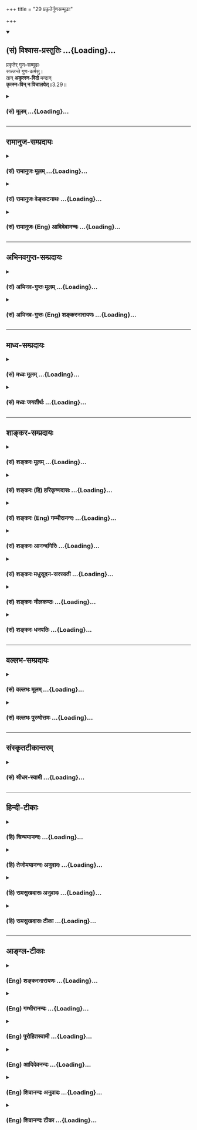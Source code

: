 +++
title = "29 प्रकृतेर्गुणसम्मूढाः"

+++
<div class="js_include" newlevelforh1="2" title="(सं) विश्वास-प्रस्तुतिः" unfilled url="/mahAbhAratam/shlokashaH/06-bhIShma-parva/03-bhagavad-gItA-parva/saMskRtam/vishvAsa-prastutiH/03_karma-yogaH/29_prakRterguNasammU.md">
<details open><summary><h2>(सं) विश्वास-प्रस्तुतिः ...{Loading}...</h2></summary>

प्रकृतेर् गुण-सम्मूढाः  
सज्जन्ते गुण-कर्मसु।  
तान् **अकृत्स्न-विदो** मन्दान्  
**कृत्स्न-विन् न विचालयेत्**॥3.29॥
</details>
</div>
<div class="js_include collapsed" newlevelforh1="3" title="(सं) मूलम्" unfilled url="/mahAbhAratam/shlokashaH/06-bhIShma-parva/03-bhagavad-gItA-parva/saMskRtam/mUlam/03_karma-yogaH/29_prakRterguNasammU.md">
<details><summary><h3>(सं) मूलम् ...{Loading}...</h3></summary>

प्रकृतेर्गुणसम्मूढाः सज्जन्ते गुणकर्मसु।  
तानकृत्स्नविदो मन्दान्कृत्स्नविन्न विचालयेत्।।3.29।।
</details>
</div>


_________________
## रामानुज-सम्प्रदायः
<div class="js_include collapsed" newlevelforh1="3" title="(सं) रामानुजः मूलम्" unfilled url="/mahAbhAratam/shlokashaH/06-bhIShma-parva/03-bhagavad-gItA-parva/saMskRtam/rAmAnujaH/mUlam/03_karma-yogaH/29_prakRterguNasammU.md">
<details><summary><h3>(सं) रामानुजः मूलम् ...{Loading}...</h3></summary>

।।3.29।। अकृत्स्नविदः तु आत्मदर्शनाय प्रवृत्ताः प्रकृतिसंसृष्टतया
**प्रकृतेः** गुणैः यथावस्थितात्मनि संमूढाः **गुणकर्मसु** क्रियासु एव
**सज्जन्ते** न तद्विविक्तात्मस्वरूपे अतः ते ज्ञानयोगाय न प्रभवन्ति इति
कर्मयोगे एव तेषाम् अधिकारः। एवंभूतान् **तान् मन्दान् अकृत्स्नविदः
कृत्स्नवित्** स्वयं ज्ञानयोगावस्थानेन **न विचालयेत्।** ते किल मन्दाः
श्रेष्ठजनाचारानुवर्तिनः कर्मयोगाद् उत्थितम् एनं दृष्ट्वा कर्मयोगात्
प्रचलितमनसो भवेयुः। अतः श्रेष्ठः स्वयम् अपि कर्मयोगे तिष्ठन्
आत्मयाथात्म्यज्ञानेन आत्मनः अकर्तृत्वम् अनसन्दधानःकर्मयोग एव आत्मावलोकने
निरपेक्षसाधनम् इति दर्शयित्वा तान् अकृत्स्नविदो मन्दान् जोषयेद्
इत्यर्थः। ज्ञानयोगाधिकारिणः अपि ज्ञानयोगाद् अस्य एव कर्मयोगस्य
ज्यायस्त्वं पूर्वम् एव उक्तम्। अतो व्यपदेश्यो लोकसंग्रहाय कर्म एव
कुर्यात्। प्रकृतिविविक्तात्मस्वभावनिरूपणेन गुणेषु कर्तृत्वम् आरोप्य
कर्मानुष्ठानप्रकार उक्तः। गुणेषु कर्तृत्वानुसन्धानं च इदम् एवआत्मनो न
स्वरूपप्रयुक्तम् इदम् कर्तृत्वम् अपि तु गुणसम्बन्धकृतम् इति
प्राप्ताप्राप्तविवेकेन गुणकृतम् इति अनुसन्धानम्। इदानीम् आत्मनां
परमपुरुषशरीरतया तन्नियाम्यत्वस्वरूपनिरूपणेन भगवति पुरुषोत्तमे
सर्वात्मभूते गुणकृतं च कर्तृत्वम् आरोप्य कर्मकर्तव्यतया उच्यते

</details>
</div>
<div class="js_include collapsed" newlevelforh1="3" title="(सं) रामानुजः वेङ्कटनाथः" unfilled url="/mahAbhAratam/shlokashaH/06-bhIShma-parva/03-bhagavad-gItA-parva/saMskRtam/rAmAnujaH/venkaTanAthaH/03_karma-yogaH/29_prakRterguNasammU.md">
<details><summary><h3>(सं) रामानुजः वेङ्कटनाथः ...{Loading}...</h3></summary>

  
  
।।3.29।। प्रकृतेर्गुण इति श्लोके तावन्न निषिद्धादिसङ्गो विवक्षितः
तदानीमविचाल्यत्वानुपपत्तेः। अतः पुरुषार्थोपायेषु केषुचित्सङ्गो वक्तव्यः
प्रस्तुतश्च पुरुषार्थोऽत्रात्मदर्शनम् तत्र चाकृत्स्नविदधिकारे
कस्मिंश्चित्तदुपाये सङ्गो विवक्षित इत्यभिप्रायेण
अकृत्स्नविदस्त्वात्मदर्शनाय प्रवृत्ता इत्याद्युक्तम्। अहङ्कारविमूढात्मा
3।27 इत्यात्मविषयो हि सम्मोहः प्रकृतः अतो गुणैः सम्मूढा इत्येव समासः
उपसर्जनस्यापि च गुणशब्दस्यदेवदत्तस्य गुरुकुलम् इत्यादिष्विव
प्रकृतेरित्यनेनान्वय एवोपपन्न इत्यभिप्रायेणोक्तं
प्रकृतेर्गुणैर्यथावस्थितात्मनि सम्मूढा इतिगुणकर्मसु इत्यस्य
कर्मयोगपर्यवसानायोक्तंक्रियास्वेवेति। परिसङ्ख्यापरत्वव्यक्त्यर्थमेवकारः।
तत्सूचितं व्यवच्छेद्यमाह न तदिति। गुणकर्मसङ्गोक्तिफलितमविचालनहेतुमाह
अतस्त इति। न प्रभवन्तिन समर्था इत्यर्थः। तेषां
प्रतिषेध्यविचालनप्रसङ्गायमन्दान् इत्युक्तमित्यभिप्रायेण
विचलनप्रक्रियामाह ते किल मन्दा इति। स्वयं
मन्दत्वाच्छ्रेष्ठजनाचारानुवर्तिनः। मन्दत्वं चात्र स्वयमाचारनिर्णयापाटवं
विवक्षितम् अकृत्स्नवित्त्वफलितं विचालनीयत्वकारणम् अधैर्यलक्षणमल्पत्वं
वा। मूढाल्पापटुनिर्भाग्या मन्दाः अमरः3।6।94 इति नैघण्टुकाः। न विचालयेत्
इत्येतत्पूर्वोक्तजोषणशेषमिति दर्शयति अत इति। ज्ञानयोगाधिकारिणः कर्मयोगे
स्थितिर्निकृष्टाधिकारपरिग्रहः स्यादित्याशङ्क्याह ज्ञानयोगाधिकारिणोऽपीति।
स्वकार्यमात्रसमीक्षयाऽपि कर्तव्यं किमुत परार्थसमुच्चिते स्वार्थत्वे
इत्यभिप्रायेणाह अत इति। उत्तरश्लोकमवतारयितुमुक्तांशमुद्गृह्णाति
प्रकृतीति। वक्ष्यमाणश्लोकप्रकारेण तु सर्वेश्वरे सर्वकर्मसन्न्यासः कार्यः
मध्ये गुणेषु कर्तृत्वानुसन्धानकथनं तावताऽपि देहात्मविवेकादिकं
सिद्ध्यतीत्यभिप्रायेणेति भावः। आरोप्य अनुसन्धायेत्यर्थः। एतां दशामवलम्ब्य
पल्लवग्राहिणां कापिलादीनां मतं समुत्थितमिति तन्मतव्यावर्तनायाचेतनानां
गुणानां कथं ज्ञानचिकीर्षाप्रयत्नलक्षणं कर्तृत्वं इति शङ्काव्युदासाय चाह
गुणेष्विति। इदमिति वक्ष्यमाणम्। इदं कर्तृत्वमिति
पुण्यपापादिकर्तृत्वमित्यर्थः। स्वाभाविकं हि कर्तृत्वं मुक्तावस्थायामपि
नापैति तस्य गुणसम्पर्ककृतत्वाभावात्। प्राप्ताप्राप्तविवेकेनेति
अन्वयव्यतिरेकाभ्यां युक्तायुक्तनिश्चयेन वेत्यर्थः।
अत्राकर्तृत्वोक्तेरकरणशेषत्वं पूर्वापरविरुद्धम् अनुसन्धानशेषार्थत्वं तु
पूर्वापरसङ्गतमित्यभिप्रायेणानुसन्धानोक्तिः। एतेनकर्ता
शास्त्रार्थवत्त्वात् ब्र.सू.2।3।33 इत्यधिकरणार्थः सूचितः।  
  

</details>
</div>
<div class="js_include collapsed" newlevelforh1="3" title="(सं) रामानुजः (Eng) आदिदेवानन्दः" unfilled url="/mahAbhAratam/shlokashaH/06-bhIShma-parva/03-bhagavad-gItA-parva/saMskRtam/rAmAnujaH/english/AdidevAnandaH/03_karma-yogaH/29_prakRterguNasammU.md">
<details><summary><h3>(सं) रामानुजः (Eng) आदिदेवानन्दः ...{Loading}...</h3></summary>

3.29 Those who 'do not know the whole truth' are those persons who are trying for the vision of the self but are deluded about the nature of the self, not knowing, on account of their involvement in Prakrti, that actions proceed from the Gunas of Prakrti. They are therefore attached to the actions of the Gunas - i.e., only to actions forming part of Karma Yoga. They are alified only for Karma Yoga. One who knows the complete truth should not, by himself remaining a practitioner of Jnana Yoga, unsettle those persons who are ignorant and who do not know the complete truth. Those, the ignorant, who tend to follow the behaviour of a great man, when they see him transcend Karma Yoga, will have their minds shaken from Karma Yoga. Thus, the great man, should himself remain established in Karma Yoga, while having the full knowledge of the true nature of the self and contemplating on the self as not being the agent.
Thus he should demonstrate that Karma Yoga by itself is an autonomous means for the vision of the self. He should create in those who do not know the complete truth the love of Karma Yoga. The superiority of this Karma Yoga over Jnana Yoga even for those who are alified for Jnana Yoga has already been stated. Therefore one who is a respected person of note should follow this Karma Yoga alone for the good of the world. The method of performing actions after attributing agency to the Gunas by discerning the nature of the self as different from Prakrti, has been taught. The agency of the self is not produced by the inherent nature of the self, but by its contact with the Gunas. Hence by discriminating between what is obtained by contact and not obtained when there is no contact, it has to be understood that this agency is due to the Gunas or Prakrti. Now it is said that the agency of works, first attributed to Gunas, ultimately go to the Supreme Person who is the Self of all. It is done by discerning that the nature of the individual self is one of subservience to the Supreme Person, as they constitute His body:

</details>
</div>


_________________
## अभिनवगुप्त-सम्प्रदायः
<div class="js_include collapsed" newlevelforh1="3" title="(सं) अभिनव-गुप्तः मूलम्" unfilled url="/mahAbhAratam/shlokashaH/06-bhIShma-parva/03-bhagavad-gItA-parva/saMskRtam/abhinava-guptaH/mUlam/03_karma-yogaH/29_prakRterguNasammU.md">
<details><summary><h3>(सं) अभिनव-गुप्तः मूलम् ...{Loading}...</h3></summary>

।।3.29।। कर्मसंगिनामित्युक्तम्। तत् +++(N omit तत्)+++ कर्मसंगित्वं +++(S omits
कर्मसंगित्वम्)+++ दर्शयति प्रकृतेरिति। प्रकृतिसंबन्धिभिर्गुणैः सत्त्वाद्यैः
+++(S omit सत्त्वाद्यैः)+++ कृतेषु कर्मसु मूढाः सज्जन्ति( मज्जन्ति)
सत्त्वादिगुणमाहात्म्यात्।

</details>
</div>
<div class="js_include collapsed" newlevelforh1="3" title="(सं) अभिनव-गुप्तः (Eng) शङ्करनारायणः" unfilled url="/mahAbhAratam/shlokashaH/06-bhIShma-parva/03-bhagavad-gItA-parva/saMskRtam/abhinava-guptaH/english/shankaranArAyaNaH/03_karma-yogaH/29_prakRterguNasammU.md">
<details><summary><h3>(सं) अभिनव-गुप्तः (Eng) शङ्करनारायणः ...{Loading}...</h3></summary>

3.29 Prakrteh etc. The deluded persons, under the influence of the
Strands, Sattva etc., are attached to the actions performed by the
Sattva etc., which are the Strands belonging to the Prakrti. In the same
context (III, 26) it has been said : 'Therefore being a master of Yoga,
let \[the wise\] fulfil actions'. How to do that ; \[The Lord\]
clarifies :

</details>
</div>


_________________
## माध्व-सम्प्रदायः
<div class="js_include collapsed" newlevelforh1="3" title="(सं) मध्वः मूलम्" unfilled url="/mahAbhAratam/shlokashaH/06-bhIShma-parva/03-bhagavad-gItA-parva/saMskRtam/madhvaH/mUlam/03_karma-yogaH/29_prakRterguNasammU.md">
<details><summary><h3>(सं) मध्वः मूलम् ...{Loading}...</h3></summary>

।।3.29।। प्रकृतेर्गुणेषु इन्द्रियादिषु सम्मूढाः। इन्द्रियाद्यभिमानाद्धि
विषयादिषु सङ्गः। गुणकर्मसु विषयेषु कर्मसु चशब्दाद्या इन्द्रियाद्याश्च
सत्त्वाद्याश्च शुभानि च। अप्रधानानि च गुणा निगद्यन्ते निरुक्तिगैः
इत्यभिधानात्। सत्त्वाद्यङ्गीकारेगुणा गुणेषु 3।28 इत्ययुक्तं स्यात्।

</details>
</div>
<div class="js_include collapsed" newlevelforh1="3" title="(सं) मध्वः जयतीर्थः" unfilled url="/mahAbhAratam/shlokashaH/06-bhIShma-parva/03-bhagavad-gItA-parva/saMskRtam/madhvaH/jayatIrthaH/03_karma-yogaH/29_prakRterguNasammU.md">
<details><summary><h3>(सं) मध्वः जयतीर्थः ...{Loading}...</h3></summary>

।।3.29।। प्रकृतेर्गुणसम्मूढाः इत्यत्र गुणशब्दस्य विवक्षितमर्थं वदन्
विग्रहं दर्शयति **प्रकृतेरि**ति। नित्यसापेक्षत्वाद्गुणशब्दस्य
नासामर्थ्यमिति प्रदर्शनायप्रकृतेः इत्यनुवादः। देवदत्तस्य गुरुकुलमिति
यथा। प्रकृतेर्गुणसम्मूढत्वात् सज्जन्ते गुणकर्मस्विति हेतुहेतुमद्भावोऽत्र
विवक्षितः अन्यथा वैयर्थ्यापत्तेः तमुपपादयति **इन्द्रियादी**ति। अभिमानो
ममैवैतानि स्वातन्त्र्येण करणानीति भ्रमः। विषयादीत्युक्त्या गुणशब्दोऽत्र
विषयार्थ इति दर्शयति। आदिशब्देन कर्मग्रहणम्। विषयेषु सङ्गः स्नेहादिः
कर्मसु स्वातन्त्र्यभ्रमः। गुणानां कर्मसु इति केनचित् (शं.) व्याख्यातं
तदसदिति भावेन द्वन्द्वोऽयमिति दर्शयति **गुणे**ति
द्वन्द्वपरिग्रहेऽधिकार्थलाभात्। अनेन विषयादीत्येतदपि समर्थितं भवति।
गुणशब्दस्योक्तानेकार्थत्वं कुतः इत्यत आह **शब्दाद्या** इति। निरुच्यत इति
निरुक्तिः शब्दार्थः निरुक्तिं गच्छन्त्यवगच्छन्तीति निरुक्तिगाः। अस्तु
गुणशब्दस्यानेकेष्वर्थेषु शक्तिः तथापि विवक्षाऽत्रैकस्यैवार्थस्य युक्ता
अन्यथा न ह्येकशब्देनेत्युक्तविरोधात्। शब्दो हि यमर्थमादौ स्मारितवान् स
एवार्थो बुद्धौ सन्निहितः पुनरुच्चारितेन स्मारयितुं युक्तः तथा चात्र
सर्वत्र सत्त्वादय एव ग्राह्याः। तद्ग्रहणे शब्दादीनामपि तदात्मकानां
ग्रहणसम्भवादित्यत आह **सत्त्वादी**ति। कर्तृत्वाधारत्वयोरेकत्र विरोधादिति
भावः। तदात्मकानामिन्द्रियादीनामुपलक्षणे सति वृथा प्रयासः।
अनयैवानुपपत्त्याऽनेकार्थग्रहणोपपत्तेः।

</details>
</div>


_________________
## शाङ्कर-सम्प्रदायः
<div class="js_include collapsed" newlevelforh1="3" title="(सं) शङ्करः मूलम्" unfilled url="/mahAbhAratam/shlokashaH/06-bhIShma-parva/03-bhagavad-gItA-parva/saMskRtam/shankaraH/mUlam/03_karma-yogaH/29_prakRterguNasammU.md">
<details><summary><h3>(सं) शङ्करः मूलम् ...{Loading}...</h3></summary>

।।3.29।। **प्रकृतेः** गुणैः सम्यक् मूढाः संमोहिताः सन्तः **सज्जन्ते**
गुणानां कर्मसु **गुणकर्मसु** वयं कर्म कुर्मः फलाय इति। **तान्**
कर्मसङ्गिनः **अकृत्स्नविदः** कर्मफलमात्रदर्शिनः **मन्दान्**
मन्दप्रज्ञान् **कृत्स्नवित्** आत्मवित् स्वयं **न विचालयेत्**
बुद्धिभेदकरणमेव चालनं तत् न कुर्यात् इत्यर्थः।। कथं पुनः कर्मण्यधिकृतेन
अज्ञेन मुमुक्षुणा कर्म कर्तव्यमिति उच्यते

</details>
</div>
<div class="js_include collapsed" newlevelforh1="3" title="(सं) शङ्करः (हि) हरिकृष्णदासः" unfilled url="/mahAbhAratam/shlokashaH/06-bhIShma-parva/03-bhagavad-gItA-parva/saMskRtam/shankaraH/hindI/harikRShNadAsaH/03_karma-yogaH/29_prakRterguNasammU.md">
<details><summary><h3>(सं) शङ्करः (हि) हरिकृष्णदासः ...{Loading}...</h3></summary>

।।3.29।। परंतु जो प्रकृतिके गुणोंसे अत्यन्त मोहित हुए पुरुष हम अमुक फलके
लिये यह कर्म करते हैं इस प्रकार गुणोंके कर्मोंमें आसक्त होते हैं। उन
पूर्णरूपसे न समझनेवाले कर्मफलमात्रको ही देखनेवाले और कर्मोंमें आसक्त
मन्दबुद्धि पुरुषोंको अच्छी प्रकार समस्त तत्त्वको समझनेवाला आत्मज्ञानी
पुरुष स्वयं चलायमान न करे। अभिप्राय यह कि बुद्धिभेद करना ही उनको चलायमान
करना है सो न करे।

</details>
</div>
<div class="js_include collapsed" newlevelforh1="3" title="(सं) शङ्करः (Eng) गम्भीरानन्दः" unfilled url="/mahAbhAratam/shlokashaH/06-bhIShma-parva/03-bhagavad-gItA-parva/saMskRtam/shankaraH/english/gambhIrAnandaH/03_karma-yogaH/29_prakRterguNasammU.md">
<details><summary><h3>(सं) शङ्करः (Eng) गम्भीरानन्दः ...{Loading}...</h3></summary>

3.29 Those again, guna-sammudhah, who are wholly deluded by the gunas;
prakrteh, of Nature; sajjante, become attached; guna karmasu, to the
activities of the gunas, thining, 'We do actions for results.'
Krtsna-vit, the knower of the All, one who is himself a knower of the
Self; na vicalayet, should not disturb; tan, those who are attached to
actions; (who are) mandan, of dull intellect; akrtsnavidah, who do not
know the All, who are all attention on the results of actions. Unsetting
of beliefs is itself the disturbance. That he should not do. This is the
idea. Again, in what manner should duties be under-taken by a seeker
after Liberation who is not enlightened, who is alified for actions
(rites and duties); As to this, the answer is being stated:

</details>
</div>
<div class="js_include collapsed" newlevelforh1="3" title="(सं) शङ्करः आनन्दगिरिः" unfilled url="/mahAbhAratam/shlokashaH/06-bhIShma-parva/03-bhagavad-gItA-parva/saMskRtam/shankaraH/AnandagiriH/03_karma-yogaH/29_prakRterguNasammU.md">
<details><summary><h3>(सं) शङ्करः आनन्दगिरिः ...{Loading}...</h3></summary>

।।3.29।। विद्वानविद्वानित्युभावपि प्रकृत्य विद्वानविदुषो बुद्धिभेदं न
कुर्यादित्युपसंहरति **ये पुनरिति।** प्रकृतेरुक्तगुणैर्देहादिभिर्विकारैः
संमूढास्तानेवात्मत्वेन मन्यमाना ये ते गुणानां तेषामेव देहादीनां कर्मसु
व्यापारेषु सज्जन्ते सक्तिं दृढतरामात्मीयबुद्धिं कुर्वन्तीत्याह
**प्रकृतेरित्यादिना।** तेषामनात्मविदां स्वयमात्मविद् बुद्धिभेदं
नापादयेदित्याह **तानित्यादिना।**

</details>
</div>
<div class="js_include collapsed" newlevelforh1="3" title="(सं) शङ्करः मधुसूदन-सरस्वती" unfilled url="/mahAbhAratam/shlokashaH/06-bhIShma-parva/03-bhagavad-gItA-parva/saMskRtam/shankaraH/madhusUdana-sarasvatI/03_karma-yogaH/29_prakRterguNasammU.md">
<details><summary><h3>(सं) शङ्करः मधुसूदन-सरस्वती ...{Loading}...</h3></summary>

।।3.29।। तदेवं विद्वदविदुषोः कर्मानुष्ठानसाम्येन विद्वानविदुषो बुद्धिभेदं
न कुर्यादित्युक्तमुपसंहरति प्रकृतेः पूर्वोक्ताया मायाया गुणैः कार्यतया
धर्मैर्देहादिभिर्विकारैः सम्यङ्मूढाः स्वरूपास्फुरणेन तानेवात्मत्वेन
मन्यमानास्तेषामेव गुणानां देहेन्द्रियान्तःकरणानां कर्मसु व्यापारेषु
सज्जन्ते सक्तिं वयं कर्म कुर्मस्तत्फलायेति दृढतरामात्मीयबुद्धिं
कुर्वन्ति ये तान् कर्मसङ्गिनोरकृत्स्नविदोऽनात्माभिमानिनो
मन्दानशुद्धचित्तत्वेन ज्ञानाधिकारमप्राप्तान् कृत्स्नवित्
परिपूर्णात्मवित् स्वयं न विचालयेत्। कर्मश्रद्धातो न प्रच्यावयोदित्यर्थः।
ये त्वमन्दाः शुद्धान्तःकरणास्ते स्वयमेव विवेकोदयेन विचलन्ति ज्ञानाधिकारं
प्राप्ता इत्यभिप्रायः। कृत्स्नाकृत्स्नशब्दावात्मानात्मपरतया
श्रुत्यर्थानुसारेण वार्तिककृद्भिर्व्याख्यातौ। सदेवेत्यादिवाक्येभ्यः
कृत्स्नं वस्तु यतोऽद्वयम्। संभवस्तद्विरुद्धस्य कुतोऽकृतस्नस्य वस्तुतः।
यस्मिन्दृष्टेऽप्यदृष्टोऽर्थः स तदन्यत्र शिष्यते। तथादृष्टेऽपि दृष्टः
स्यादकृत्स्नस्तादृगुच्यते।। इति। अनात्मनः सावयवत्वादनेकधर्मवत्त्वाच्च
केनचिद्धर्मेण केनचिदवयवेन वा विशिष्टे तस्मिन्नेकस्मिन्घटादौ ज्ञातेऽपि
धर्मान्तरेणावयवान्तरेण वा विशिष्टः स एवाज्ञातोऽवशिष्यते तदन्यश्च
पटादिरज्ञातोऽवशिष्यतएव तथा तस्मिन्घटादावज्ञातेऽपि पटादिर्ज्ञातः स्यादिति
तज्ज्ञानेऽपि तस्यान्यस्य चाज्ञानात्तदज्ञानेऽप्यन्यज्ञानाच्च सोऽकृत्स्न
उच्यते कृत्स्नस्त्वद्वय आत्मैव तज्ज्ञाने कस्यचिदवशेषस्याभावादिति
श्लोकद्वयार्थः।

</details>
</div>
<div class="js_include collapsed" newlevelforh1="3" title="(सं) शङ्करः नीलकण्ठः" unfilled url="/mahAbhAratam/shlokashaH/06-bhIShma-parva/03-bhagavad-gItA-parva/saMskRtam/shankaraH/nIlakaNThaH/03_karma-yogaH/29_prakRterguNasammU.md">
<details><summary><h3>(सं) शङ्करः नीलकण्ठः ...{Loading}...</h3></summary>

।।3.29।। एवं सक्तासक्तयोः कर्माणि विभज्य सक्तकर्मानुवादपूर्वकं न
बुद्धिभेदं जनयेदज्ञानामित्युपक्रान्तमुपसंहरति **प्रकृतेरिति।**
गुणैरहंकारादिभिः स्वस्मिन्नध्यस्तैः संमूढाः एकीभावेनाभेदाध्यासेन
मूढास्तु प्रकृतेः प्रकृतिसंबन्धिषु गुणेषु देहादिषु कर्मसु गमनादिषु च
सज्जन्ते अहमयं ब्राह्मणो ममैवेदं यज्ञादिकं कर्मेति सज्जन्ते सक्ता भवन्ति
तान् मूढत्वात् अकृत्स्नविदः आत्मज्ञानहीनान्आत्मविद्धि कृत्स्नवित्। आत्मनो
वा अरे दर्शनेन श्रवणेन मत्या विज्ञानेनेदं सर्वं विदितम् इति श्रुतेः।
मन्दाञ्शास्त्रार्थग्रहणासमर्थान्। कृत्स्नविदात्मविन्न
विचालयेत्कर्मनिष्ठातो न प्रच्यावयेत्। तेषामुभयभ्रष्टत्वापत्तेः
प्रकृतेर्गुणैः संमूढाः गुणानां कर्मसु सज्जन्त इति प्राचां योजना।

</details>
</div>
<div class="js_include collapsed" newlevelforh1="3" title="(सं) शङ्करः धनपतिः" unfilled url="/mahAbhAratam/shlokashaH/06-bhIShma-parva/03-bhagavad-gItA-parva/saMskRtam/shankaraH/dhanapatiH/03_karma-yogaH/29_prakRterguNasammU.md">
<details><summary><h3>(सं) शङ्करः धनपतिः ...{Loading}...</h3></summary>

।।3.29।। विद्वत्स्वरुपमविद्वत्स्वरुपं च प्रकृतमुपपाद्य विद्वानविदुषो
बुद्धिभेदनं न कुर्यादित्युपसंहरति **प्रकृतेरिति।** प्रकृतेः प्रधानस्य
मायाशक्तेर्गुणैर्विकारैः कार्यकरणरुपैः सम्यग्मूढाः स्वस्वरुपास्फुरणेन
तानेवात्मतया मन्यमानास्तेषामेव गुणानां कर्मसु व्यापारेषु सज्जन्ते। वयं
कुर्मः फलायेति दृढतस्वकीयबुद्धिं कुर्वन्ति ये
तान्कर्मसङ्गिनोऽतएवाकृत्स्त्रविद आत्मज्ञानशून्यान् यतो मन्दप्रज्ञान्
कृत्स्त्रविदात्मवित्आत्मनो वा अरे दर्शनेन श्रवणेन मत्या विज्ञानेनेदं
सर्वं विदितम् इतिश्रुत्यात्मविदः कृतस्त्रवित्त्वप्रतिपादनात् स्वयं न
विचालयेत्। बुद्धिभेदं न कुर्यादित्यर्थः। प्रकृतेर्गुणैः सत्त्वादिभिरिति
व्याख्यानं तु भाष्यविरुद्धम्। प्रकृतेः क्रियमाणानि
गुणैरित्यत्रेन्द्रियैरिति स्वोत्त्यननुरुपं च। एतेन गुणेष्विन्द्रियेषु
तत्कर्मसु च प्रकृतेः संबन्धिषु गुणेषु देहादिषु कर्मसु गमनादिषु चेति
व्याख्यानद्वयमपि प्रत्युक्तम्। देहेन्द्रियाद्यासक्तेर्गुणसंमूढा
इत्यनेनैवोक्तत्वात्। प्रकृतेरित्यस्य गुणकर्मस्वित्यनेन संबन्धस्य
प्रयोजनशून्यत्वाच्च।

</details>
</div>


_________________
## वल्लभ-सम्प्रदायः
<div class="js_include collapsed" newlevelforh1="3" title="(सं) वल्लभः मूलम्" unfilled url="/mahAbhAratam/shlokashaH/06-bhIShma-parva/03-bhagavad-gItA-parva/saMskRtam/vallabhaH/mUlam/03_karma-yogaH/29_prakRterguNasammU.md">
<details><summary><h3>(सं) वल्लभः मूलम् ...{Loading}...</h3></summary>

।।3.29।। न बुद्धिभेदं जनयेत् 3।26 इति दृढयति प्रकृतेरिति।

</details>
</div>
<div class="js_include collapsed" newlevelforh1="3" title="(सं) वल्लभः पुरुषोत्तमः" unfilled url="/mahAbhAratam/shlokashaH/06-bhIShma-parva/03-bhagavad-gItA-parva/saMskRtam/vallabhaH/puruShottamaH/03_karma-yogaH/29_prakRterguNasammU.md">
<details><summary><h3>(सं) वल्लभः पुरुषोत्तमः ...{Loading}...</h3></summary>

  
  
।।3.29।। ननु ते अज्ञात्वा तथा कुर्वन्तीति तान् शिक्षयेत् न तु पुनस्तथैव
प्रेरयेदित्यत आह प्रकृतेरिति। प्रकृतेर्गुणैः सम्मूढाः कर्मफलाभिलाषिणो
गुणकर्मसु देहधर्मेषु फलार्थं सज्जन्ते आसक्ता भवन्ति। यतोऽकृत्स्नविदः
भगवत्प्राप्तिरूपं अशेषफलरूपं न जानन्ति। कर्मफलं लौकिकसुखं फलरूपं
जानन्तीत्यर्थः। यतस्ते तत्रासक्तास्तेन ततो न मनो भगवति संविशेदतस्तान्
मन्दान् मूर्खान् भूयः फलासक्तचित्तान् कृत्स्नवित्
भगवत्प्राप्तिरूपाशेषानन्दवित् न विचालयेत् भगवन्मार्गे न प्रेरयेत्।
ततोऽपि वा न चालयेत्। दुष्टसङ्गात् स्वस्यान्यथाभावं नयेदिति भावः।  
  

</details>
</div>


_________________
## संस्कृतटीकान्तरम्
<div class="js_include collapsed" newlevelforh1="3" title="(सं) श्रीधर-स्वामी" unfilled url="/mahAbhAratam/shlokashaH/06-bhIShma-parva/03-bhagavad-gItA-parva/saMskRtam/shrIdhara-svAmI/03_karma-yogaH/29_prakRterguNasammU.md">
<details><summary><h3>(सं) श्रीधर-स्वामी ...{Loading}...</h3></summary>

।।3.29।। न बुद्धिभेदं जनयेदित्युक्तमुपसंहरति **प्रकृतेरिति।** यैः
प्रकृतेर्गुणैः सत्त्वादिभिः संमूढाः सन्तो गुणेष्विन्द्रियेषु तत्कर्मसु च
सज्जन्ते वयं कुर्म इति तानकृत्स्नविदो मन्दमतीन्कृत्स्नवित्सर्वज्ञो न
विचालयेत्।

</details>
</div>


_________________
## हिन्दी-टीकाः
<div class="js_include collapsed" newlevelforh1="3" title="(हि) चिन्मयानन्दः" unfilled url="/mahAbhAratam/shlokashaH/06-bhIShma-parva/03-bhagavad-gItA-parva/hindI/chinmayAnandaH/03_karma-yogaH/29_prakRterguNasammU.md">
<details><summary><h3>(हि) चिन्मयानन्दः ...{Loading}...</h3></summary>

।।3.29।। यद्यपि अनेक लोग सामान्य रूप से यह जानते हैं कि मन में स्थित
वासनायें ही स्वयं को पूर्ण करने के लिये जगत् में कर्म बनकर व्यक्त होती
हैं परन्तु केवल ज्ञानी पुरुष ही इस सत्य से पूर्णतया परिचित सब कर्मों में
शांत और अनासक्त रहता है। बहुसंख्यक लोग तो पूर्णरूप से मोहित हुये अपनी ही
वासनाओं के शिकार बने रहते हैं। वासनाओं से तरंगायित कर्मरूप जीवन के
प्रवाह में बाधा उत्पन्न करने का प्रयत्न नहीं करना चाहिये। 26वें श्लोक
में विद्वान् पुरुष को दी गयी सम्मति को ही यहाँ दूसरे शब्दों में उस पर बल
देने के लिये दोहराया गया है। मन्दबुद्धि अज्ञानी एवं आसक्त पुरुषों को कर्म
से विचलित न करके ज्ञानी को चाहिए कि उन्हें शनै शनै सही मार्ग पर लाने का
प्रयत्न करे। इस प्रकार ज्ञानी पुरुष द्वारा सुनिर्दिष्ट प्रवाह संस्कृति
के उद्यान को सींचता हुआ वैयत्तिक और सामाजिक उन्नति के स्वप्न को साकार कर
सकेगा। कर्म में ही अधिकृत अज्ञानी पुरुष को अपने बन्धनों से मुक्त होने के
लिये किस प्रकार कर्म करना चाहिए उत्तर है

</details>
</div>
<div class="js_include collapsed" newlevelforh1="3" title="(हि) तेजोमयानन्दः अनुवादः" unfilled url="/mahAbhAratam/shlokashaH/06-bhIShma-parva/03-bhagavad-gItA-parva/hindI/tejomayAnandaH/anuvAdaH/03_karma-yogaH/29_prakRterguNasammU.md">
<details><summary><h3>(हि) तेजोमयानन्दः अनुवादः ...{Loading}...</h3></summary>

।।3.29।। प्रकृति के गुणों से मोहित हुए पुरुष गुण और कर्म में आसक्त होते
हैं, उन अपूर्ण ज्ञान वाले (अकृत्स्नविद:) मंदबुद्धि पुरुषों को पूर्ण
ज्ञान प्राप्त पुरुष विचलित न करे।।

</details>
</div>
<div class="js_include collapsed" newlevelforh1="3" title="(हि) रामसुखदासः अनुवादः" unfilled url="/mahAbhAratam/shlokashaH/06-bhIShma-parva/03-bhagavad-gItA-parva/hindI/rAmasukhadAsaH/anuvAdaH/03_karma-yogaH/29_prakRterguNasammU.md">
<details><summary><h3>(हि) रामसुखदासः अनुवादः ...{Loading}...</h3></summary>

।।3.29।। प्रकृतिजन्य गुणोंसे अत्यन्त मोहित हुए अज्ञानी मनुष्य गुणों और
कर्मोंमें आसक्त रहते हैं। उन पूर्णतया न समझनेवाले मन्दबुद्धि
अज्ञानियोंको पूर्णतया जाननेवाला ज्ञानी मनुष्य विचलित न करे।

</details>
</div>
<div class="js_include collapsed" newlevelforh1="3" title="(हि) रामसुखदासः टीका" unfilled url="/mahAbhAratam/shlokashaH/06-bhIShma-parva/03-bhagavad-gItA-parva/hindI/rAmasukhadAsaH/TIkA/03_karma-yogaH/29_prakRterguNasammU.md">
<details><summary><h3>(हि) रामसुखदासः टीका ...{Loading}...</h3></summary>

3.29।।***व्याख्या--*'प्रकृतेर्गुणसंमूढाः सज्जन्ते गुणकर्मसु'--**
सत्त्व, रज और तम-- ये तीनों प्रकृतिजन्य गुण मनुष्यको बाँधनेवाले हैं।
सत्त्वगुण सुख और ज्ञानकी आसक्तिसे रजोगुण कर्मकी आसक्तिसे, और तमोगुण
प्रमाद, आलस्य तथा निद्रासे मनुष्यको बाँधता है (गीता 14। 6 8)। उपर्युक्त
पदोंमें उन अज्ञानियोंका वर्णन है, जो प्रकृतिजन्य गुणोंसे अत्यन्त मोहित
अर्थात् बँधे हुए हैं; परन्तु जिनका शास्त्रोंमें, शास्त्रविहित
शुभकर्मोंमें तथा उन कर्मोंके फलोंमें श्रद्धा-विश्वास है। इसी अध्यायके
पचीसवें-छब्बीसवें श्लोकोंमें ऐसे अज्ञानी पुरुषोंका **'सक्ताः
अविद्वांसः'** और **'कर्मसङ्गिनाम् अज्ञानाम्'**नामसे वर्णन हुआ है। लौकिक
और पारलौकिक भोगोंकी कामनाके कारण ये पुरुष पदार्थों और कर्मोंमें आसक्त
रहते हैं। इस कराण इनसे ऊँचे उठनेकी बात समझ नहीं सकते। इसीलिये भगवान्ने
इन्हें अज्ञानी कहा है।

</details>
</div>


_________________
## आङ्ग्ल-टीकाः
<div class="js_include collapsed" newlevelforh1="3" title="(Eng) शङ्करनारायणः" unfilled url="/mahAbhAratam/shlokashaH/06-bhIShma-parva/03-bhagavad-gItA-parva/english/shankaranArAyaNaH/03_karma-yogaH/29_prakRterguNasammU.md">
<details><summary><h3>(Eng) शङ्करनारायणः ...{Loading}...</h3></summary>

3.29. Men, completely deluded by the Strands of the Prakrti, are attached to the actions of the Strands. Man, who know fully, should not confuse them, the dullard, who do not know fully.

</details>
</div>
<div class="js_include collapsed" newlevelforh1="3" title="(Eng) गम्भीरानन्दः" unfilled url="/mahAbhAratam/shlokashaH/06-bhIShma-parva/03-bhagavad-gItA-parva/english/gambhIrAnandaH/03_karma-yogaH/29_prakRterguNasammU.md">
<details><summary><h3>(Eng) गम्भीरानन्दः ...{Loading}...</h3></summary>

3.29 Those who are wholly deluded by the gunas of Nature become attached to the activities of the gunas. The knower of the All should not disturb those of dull intellect, who do not know the All.

</details>
</div>
<div class="js_include collapsed" newlevelforh1="3" title="(Eng) पुरोहितस्वामी" unfilled url="/mahAbhAratam/shlokashaH/06-bhIShma-parva/03-bhagavad-gItA-parva/english/purohitasvAmI/03_karma-yogaH/29_prakRterguNasammU.md">
<details><summary><h3>(Eng) पुरोहितस्वामी ...{Loading}...</h3></summary>

3.29 Those who do not understand the Qualities are interested in the act. Still, the wise man who knows the truth should not disturb the mind of him who does not.

</details>
</div>
<div class="js_include collapsed" newlevelforh1="3" title="(Eng) आदिदेवनन्दः" unfilled url="/mahAbhAratam/shlokashaH/06-bhIShma-parva/03-bhagavad-gItA-parva/english/AdidevanandaH/03_karma-yogaH/29_prakRterguNasammU.md">
<details><summary><h3>(Eng) आदिदेवनन्दः ...{Loading}...</h3></summary>

3.29 Those who are deluded by the Gunas of Prakrti are attached to the works of the Gunas. But he who knows the whole truth should not unsettle the ignorant who do not know the whole truth.

</details>
</div>
<div class="js_include collapsed" newlevelforh1="3" title="(Eng) शिवानन्दः अनुवादः" unfilled url="/mahAbhAratam/shlokashaH/06-bhIShma-parva/03-bhagavad-gItA-parva/english/shivAnandaH/anuvAdaH/03_karma-yogaH/29_prakRterguNasammU.md">
<details><summary><h3>(Eng) शिवानन्दः अनुवादः ...{Loading}...</h3></summary>

3.29 Those deluded by the alities of Nature are attached to the functions of the alities. The man of perfect knowledge should not unsettle the foolish one who is of imperfect knowledge.

</details>
</div>
<div class="js_include collapsed" newlevelforh1="3" title="(Eng) शिवानन्दः टीका" unfilled url="/mahAbhAratam/shlokashaH/06-bhIShma-parva/03-bhagavad-gItA-parva/english/shivAnandaH/TIkA/03_karma-yogaH/29_prakRterguNasammU.md">
<details><summary><h3>(Eng) शिवानन्दः टीका ...{Loading}...</h3></summary>

3.29 प्रकृतेः of nature; गुणसंमूढाः persons deluded by the Gunas;
सज्जन्ते are attached; गुणकर्मसु in the functions of the alities; तान्
those; अकृत्स्नविदः of imperfect knowledge; मन्दान् the foolish (the  
  
dullwitted); कृत्स्नवित् man of perfect knowledge; न not; विचालयेत्
should unsettle.Commentary The ignorant people do action with the expectation of fruits. The wise people who have the knowledge of the Self should not distract the faith or conviction or belief of such ignorant persons. If they unsettle their minds they will give up actions and become victims of inertia. They will lead an idle life. They should be encouraged by the wise to do actions of the Sakama type (actions for the sake of their fruits) in the beginning. The wise ones should turn the minds of the ignorant by giving them gradual instructions on Karma Yoga (Yoga of selfless; desireless action) and its benefits; viz.;
purification of the heart that leads to the attainment of Selfrealisation.

</details>
</div>
